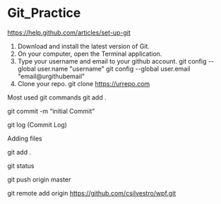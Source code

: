 Git_Practice
============
https://help.github.com/articles/set-up-git

1. Download and install the latest version of Git.
2. On your computer, open the Terminal application.
3. Type your username and email to your github account.  git config --global user.name "username"
                                                         git config --global user.email "email@urgithubemail"
4.  Clone your repo. git clone https://urrepo.com

Most used git commands 
git add .

git commit -m “initial Commit”

git log (Commit Log)


Adding files

git add . 

git status


git push origin master

git remote add origin https://github.com/csilvestro/wpf.git
